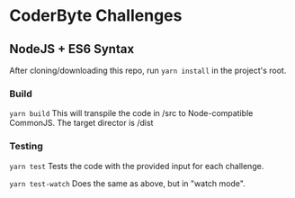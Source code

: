 # CoderByte Challenges

## NodeJS + ES6 Syntax

After cloning/downloading this repo, run `yarn install` in the project's root.

### Build

`yarn build`
This will transpile the code in /src to Node-compatible CommonJS. The target
director is /dist

### Testing

`yarn test`
Tests the code with the provided input for each challenge.

`yarn test-watch`
Does the same as above, but in "watch mode".

